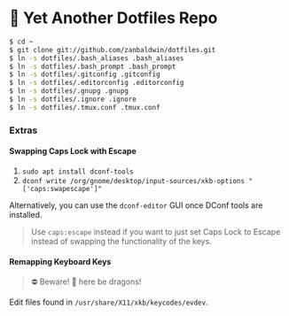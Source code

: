 # :book: Yet Another Dotfiles Repo

```bash
$ cd ~
$ git clone git://github.com/zanbaldwin/dotfiles.git
$ ln -s dotfiles/.bash_aliases .bash_aliases
$ ln -s dotfiles/.bash_prompt .bash_prompt
$ ln -s dotfiles/.gitconfig .gitconfig
$ ln -s dotfiles/.editorconfig .editorconfig
$ ln -s dotfiles/.gnupg .gnupg
$ ln -s dotfiles/.ignore .ignore
$ ln -s dotfiles/.tmux.conf .tmux.conf
```

### Extras

#### Swapping Caps Lock with Escape

1. `sudo apt install dconf-tools`
2. `dconf write /org/gnome/desktop/input-sources/xkb-options "['caps:swapescape']"`

Alternatively, you can use the `dconf-editor` GUI once DConf tools are installed.

> Use `caps:escape` instead if you want to just set Caps Lock to Escape instead
> of swapping the functionality of the keys.

#### Remapping Keyboard Keys

> :no_entry: Beware! :dragon_face: here be dragons!

Edit files found in `/usr/share/X11/xkb/keycodes/evdev`.
